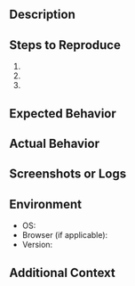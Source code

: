 <!--
    Thank you for submitting an issue! Please provide as much detail as possible.
    If your issue is related to a bug, please provide the following details.
-->

## Description

<!-- A clear and concise description of what the bug is. -->

## Steps to Reproduce

1. <!-- Step 1 -->
2. <!-- Step 2 -->
3. <!-- Step 3 -->

## Expected Behavior

<!-- A clear and concise description of what you expected to happen. -->

## Actual Behavior

<!-- A clear and concise description of what actually happened. -->

## Screenshots or Logs

<!-- If applicable, add screenshots or logs to help explain your problem. -->

## Environment

- OS: <!-- e.g. Windows 10, macOS Catalina, Ubuntu 20.04 -->
- Browser (if applicable): <!-- e.g. Chrome 89, Firefox 86 -->
- Version: <!-- e.g. 1.0.0 -->

## Additional Context

<!-- Add any other context about the problem here. -->
